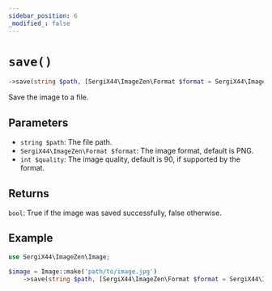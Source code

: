 ```yaml
---
sidebar_position: 6
_modified_: false
---
```

# `save()`

```php
->save(string $path, [SergiX44\ImageZen\Format $format = SergiX44\ImageZen\Format::PNG], [int $quality = 90]): bool
```
Save the image to a file.

## Parameters

- `string $path`: The file path.
- `SergiX44\ImageZen\Format $format`: The image format, default is PNG.
- `int $quality`: The image quality, default is 90, if supported by the format.


## Returns

`bool`: True if the image was saved successfully, false otherwise.

## Example

```php
use SergiX44\ImageZen\Image;

$image = Image::make('path/to/image.jpg')
    ->save(string $path, [SergiX44\ImageZen\Format $format = SergiX44\ImageZen\Format::PNG], [int $quality = 90]);

```
